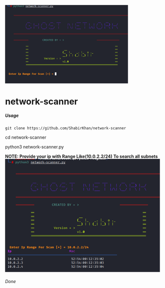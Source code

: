 <img src='banner.png' width=400/>

# network-scanner

<h5>Usage</h5>
<code>git clone https://github.com/ShabirKhan/network-scanner</code>

<p>cd network-scanner</>
<p>python3 network-scanner.py</p>
<strong>NOTE: Provide your ip with Range Like(10.0.2.2/24) To search all subnets</strong>
<img src='scan.png'/>

<h6>Done</>
